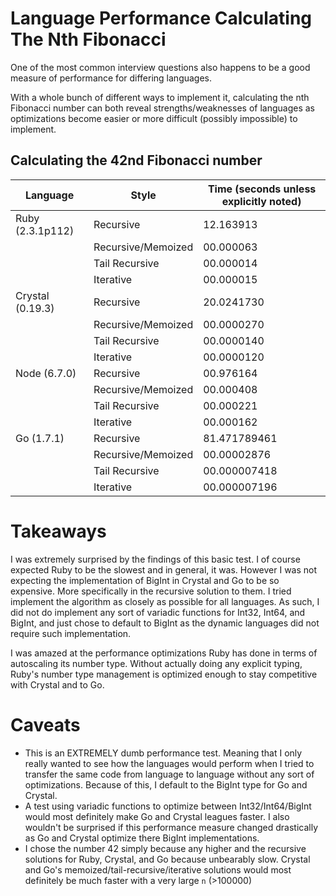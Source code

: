 # Language Performance Calculating The Nth Fibonacci

One of the most common interview questions also happens to be a good measure of performance for differing languages.

With a whole bunch of different ways to implement it, calculating the nth Fibonacci number can both reveal strengths/weaknesses of languages as optimizations become easier or more difficult (possibly impossible) to implement.

## Calculating the 42nd Fibonacci number

Language         | Style              | Time (seconds unless explicitly noted)
---------------- | ------------------ | --------------------------------------
Ruby (2.3.1p112) | Recursive          | 12.163913
                 | Recursive/Memoized | 00.000063
                 | Tail Recursive     | 00.000014
                 | Iterative          | 00.000015
Crystal (0.19.3) | Recursive          | 20.0241730
                 | Recursive/Memoized | 00.0000270
                 | Tail Recursive     | 00.0000140
                 | Iterative          | 00.0000120
Node (6.7.0)     | Recursive          | 00.976164
                 | Recursive/Memoized | 00.000408
                 | Tail Recursive     | 00.000221
                 | Iterative          | 00.000162
Go (1.7.1)       | Recursive          | 81.471789461
                 | Recursive/Memoized | 00.00002876
                 | Tail Recursive     | 00.000007418
                 | Iterative          | 00.000007196

# Takeaways

I was extremely surprised by the findings of this basic test. I of course expected Ruby to be the slowest and in general, it was. However I was not expecting the implementation of BigInt in Crystal and Go to be so expensive. More specifically in the recursive solution to them. I tried implement the algorithm as closely as possible for all languages. As such, I did not do implement any sort of variadic functions for Int32, Int64, and BigInt, and just chose to default to BigInt as the dynamic languages did not require such implementation.

I was amazed at the performance optimizations Ruby has done in terms of autoscaling its number type. Without actually doing any explicit typing, Ruby's number type management is optimized enough to stay competitive with Crystal and to Go.

# Caveats

- This is an EXTREMELY dumb performance test. Meaning that I only really wanted to see how the languages would perform when I tried to transfer the same code from language to language without any sort of optimizations. Because of this, I default to the BigInt type for Go and Crystal.
- A test using variadic functions to optimize between Int32/Int64/BigInt would most definitely make Go and Crystal leagues faster. I also wouldn't be surprised if this performance measure changed drastically as Go and Crystal optimize there BigInt implementations.
- I chose the number 42 simply because any higher and the recursive solutions for Ruby, Crystal, and Go because unbearably slow. Crystal and Go's memoized/tail-recursive/iterative solutions would most definitely be much faster with a very large `n` (>100000)
